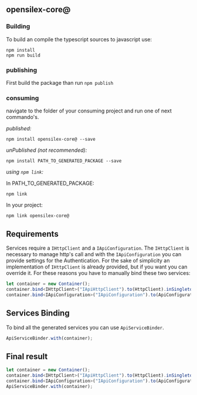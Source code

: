 ## opensilex-core@

### Building

To build an compile the typescript sources to javascript use:
```
npm install
npm run build
```

### publishing

First build the package than run ```npm publish```

### consuming

navigate to the folder of your consuming project and run one of next commando's.

_published:_

```
npm install opensilex-core@ --save
```

_unPublished (not recommended):_

```
npm install PATH_TO_GENERATED_PACKAGE --save
```

_using `npm link`:_

In PATH_TO_GENERATED_PACKAGE:
```
npm link
```

In your project:
```
npm link opensilex-core@
```

## Requirements
Services require a `IHttpClient` and a `IApiConfiguration`. The `IHttpClient` is necessary to manage http's call and with the `IApiConfiguration` you can provide settings for the Authentication.
For the sake of simplicity an implementation of `IHttpClient` is already provided, but if you want you can override it.
For these reasons you have to manually bind these two services:

```typescript
let container = new Container();
container.bind<IHttpClient>("IApiHttpClient").to(HttpClient).inSingletonScope();
container.bind<IApiConfiguration>("IApiConfiguration").to(ApiConfiguration).inSingletonScope();
```


## Services Binding
To bind all the generated services you can use `ApiServiceBinder`.

```typescript
ApiServiceBinder.with(container);
```

## Final result

```typescript
let container = new Container();
container.bind<IHttpClient>("IApiHttpClient").to(HttpClient).inSingletonScope();
container.bind<IApiConfiguration>("IApiConfiguration").to(ApiConfiguration).inSingletonScope();
ApiServiceBinder.with(container);
```





